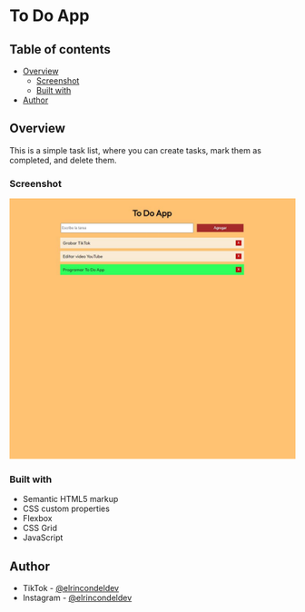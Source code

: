 # To Do App

## Table of contents

- [Overview](#overview)
  - [Screenshot](#screenshot)
  - [Built with](#built-with)
- [Author](#author)

## Overview

This is a simple task list, where you can create tasks, mark them as completed, and delete them.

### Screenshot

![Project finished](./todo.JPG)

### Built with

- Semantic HTML5 markup
- CSS custom properties
- Flexbox
- CSS Grid
- JavaScript

## Author

- TikTok - [@elrincondeldev](https://www.tiktok.com/@elrincondeldev)
- Instagram - [@elrincondeldev](https://www.instagram.com/elrincondeldev/)